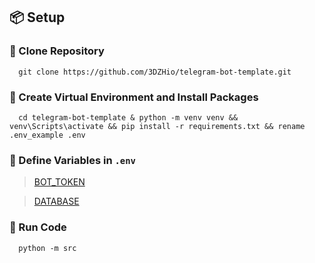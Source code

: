 ## 📦 Setup

### 🔗 Clone Repository

```shell
  git clone https://github.com/3DZHio/telegram-bot-template.git
  ```

### 📌 Create Virtual Environment and Install Packages

```shell
  cd telegram-bot-template & python -m venv venv && venv\Scripts\activate && pip install -r requirements.txt && rename .env_example .env
  ```

### 📝 Define Variables in `.env`

> [BOT_TOKEN](https://core.telegram.org/bots#how-do-i-create-a-bot)

> [DATABASE](https://www.datacamp.com/tutorial/beginners-introduction-postgresql)

### 🚀 Run Code

```shell
  python -m src
  ```
